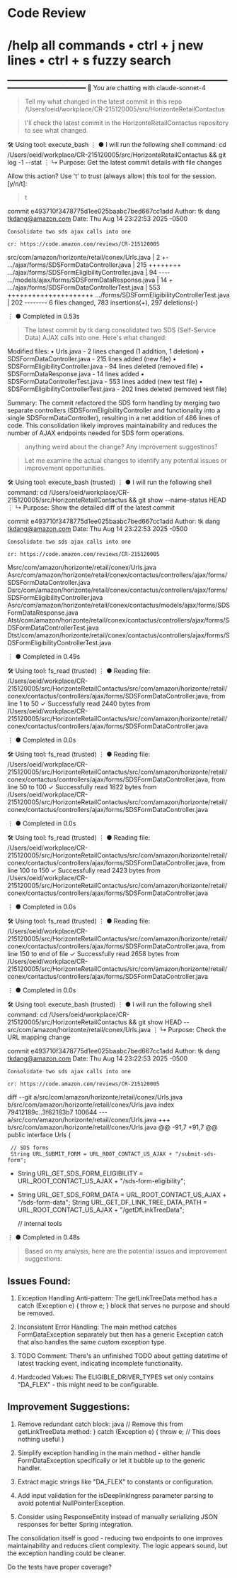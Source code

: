 # Code Review 
# /help all commands  •  ctrl + j new lines  •  ctrl + s fuzzy search
━━━━━━━━━━━━━━━━━━━━━━━━━━━━━━━━━━━━━━━━━━━━━━━━━━━━━━━━━━━━━━━━━━━━━━━━━━━━━━━━
🤖 You are chatting with claude-sonnet-4

> Tell my what changed in the latest commit in this repo /Users/oeid/workplace/CR-215120005/src/HorizonteRetailContactus

> I'll check the latest commit in the HorizonteRetailContactus repository to see what changed.


🛠️  Using tool: execute_bash
 ⋮
 ● I will run the following shell command:
cd /Users/oeid/workplace/CR-215120005/src/HorizonteRetailContactus && git log -1 --stat
 ⋮
 ↳ Purpose: Get the latest commit details with file changes


Allow this action? Use 't' to trust (always allow) this tool for the session. [y/n/t]:

> t

commit e493710f3478775d1ee025baabc7bed667cc1add
Author: tk dang <tkdang@amazon.com>
Date:   Thu Aug 14 23:22:53 2025 -0500

    Consolidate two sds ajax calls into one

    cr: https://code.amazon.com/reviews/CR-215120005

 src/com/amazon/horizonte/retail/conex/Urls.java    |   2 +-
 .../ajax/forms/SDSFormDataController.java          | 215 ++++++++
 .../ajax/forms/SDSFormEligibilityController.java   |  94 ----
 .../models/ajax/forms/SDSFormDataResponse.java     |  14 +
 .../ajax/forms/SDSFormDataControllerTest.java      | 553 +++++++++++++++++++++
 .../forms/SDSFormEligibilityControllerTest.java    | 202 --------
 6 files changed, 783 insertions(+), 297 deletions(-)

 ⋮
 ● Completed in 0.53s


> The latest commit by tk dang consolidated two SDS (Self-Service Data) AJAX calls into one. Here's what changed:

Modified files:
• Urls.java - 2 lines changed (1 addition, 1 deletion)
• SDSFormDataController.java - 215 lines added (new file)
• SDSFormEligibilityController.java - 94 lines deleted (removed file)
• SDSFormDataResponse.java - 14 lines added
• SDSFormDataControllerTest.java - 553 lines added (new test file)
• SDSFormEligibilityControllerTest.java - 202 lines deleted (removed test file)

Summary: The commit refactored the SDS form handling by merging two separate controllers (SDSFormEligibilityController and functionality into a
single SDSFormDataController), resulting in a net addition of 486 lines of code. This consolidation likely improves maintainability and reduces the
number of AJAX endpoints needed for SDS form operations.

> anything weird about the change? Any improvement suggestinos?

> Let me examine the actual changes to identify any potential issues or improvement opportunities.


🛠️  Using tool: execute_bash (trusted)
 ⋮
 ● I will run the following shell command:
cd /Users/oeid/workplace/CR-215120005/src/HorizonteRetailContactus && git show --name-status HEAD
 ⋮
 ↳ Purpose: Show the detailed diff of the latest commit

commit e493710f3478775d1ee025baabc7bed667cc1add
Author: tk dang <tkdang@amazon.com>
Date:   Thu Aug 14 23:22:53 2025 -0500

    Consolidate two sds ajax calls into one

    cr: https://code.amazon.com/reviews/CR-215120005

Msrc/com/amazon/horizonte/retail/conex/Urls.java
Asrc/com/amazon/horizonte/retail/conex/contactus/controllers/ajax/forms/SDSFormDataController.java
Dsrc/com/amazon/horizonte/retail/conex/contactus/controllers/ajax/forms/SDSFormEligibilityController.java
Asrc/com/amazon/horizonte/retail/conex/contactus/models/ajax/forms/SDSFormDataResponse.java
Atst/com/amazon/horizonte/retail/conex/contactus/controllers/ajax/forms/SDSFormDataControllerTest.java
Dtst/com/amazon/horizonte/retail/conex/contactus/controllers/ajax/forms/SDSFormEligibilityControllerTest.java

 ⋮
 ● Completed in 0.49s





🛠️  Using tool: fs_read (trusted)
 ⋮
 ● Reading file: /Users/oeid/workplace/CR-215120005/src/HorizonteRetailContactus/src/com/amazon/horizonte/retail/conex/contactus/controllers/ajax/forms/SDSFormDataController.java, from line 1 to 50
 ✓ Successfully read 2440 bytes from /Users/oeid/workplace/CR-215120005/src/HorizonteRetailContactus/src/com/amazon/horizonte/retail/conex/contactus/controllers/ajax/forms/SDSFormDataController.java

 ⋮
 ● Completed in 0.0s





🛠️  Using tool: fs_read (trusted)
 ⋮
 ● Reading file: /Users/oeid/workplace/CR-215120005/src/HorizonteRetailContactus/src/com/amazon/horizonte/retail/conex/contactus/controllers/ajax/forms/SDSFormDataController.java, from line 50 to 100
 ✓ Successfully read 1822 bytes from /Users/oeid/workplace/CR-215120005/src/HorizonteRetailContactus/src/com/amazon/horizonte/retail/conex/contactus/controllers/ajax/forms/SDSFormDataController.java

 ⋮
 ● Completed in 0.0s





🛠️  Using tool: fs_read (trusted)
 ⋮
 ● Reading file: /Users/oeid/workplace/CR-215120005/src/HorizonteRetailContactus/src/com/amazon/horizonte/retail/conex/contactus/controllers/ajax/forms/SDSFormDataController.java, from line 100 to 150
 ✓ Successfully read 2423 bytes from /Users/oeid/workplace/CR-215120005/src/HorizonteRetailContactus/src/com/amazon/horizonte/retail/conex/contactus/controllers/ajax/forms/SDSFormDataController.java

 ⋮
 ● Completed in 0.0s





🛠️  Using tool: fs_read (trusted)
 ⋮
 ● Reading file: /Users/oeid/workplace/CR-215120005/src/HorizonteRetailContactus/src/com/amazon/horizonte/retail/conex/contactus/controllers/ajax/forms/SDSFormDataController.java, from line 150 to end of file
 ✓ Successfully read 2658 bytes from /Users/oeid/workplace/CR-215120005/src/HorizonteRetailContactus/src/com/amazon/horizonte/retail/conex/contactus/controllers/ajax/forms/SDSFormDataController.java

 ⋮
 ● Completed in 0.0s





🛠️  Using tool: execute_bash (trusted)
 ⋮
 ● I will run the following shell command:
cd /Users/oeid/workplace/CR-215120005/src/HorizonteRetailContactus && git show HEAD -- src/com/amazon/horizonte/retail/conex/Urls.java
 ⋮
 ↳ Purpose: Check the URL mapping change

commit e493710f3478775d1ee025baabc7bed667cc1add
Author: tk dang <tkdang@amazon.com>
Date:   Thu Aug 14 23:22:53 2025 -0500

    Consolidate two sds ajax calls into one

    cr: https://code.amazon.com/reviews/CR-215120005

diff --git a/src/com/amazon/horizonte/retail/conex/Urls.java b/src/com/amazon/horizonte/retail/conex/Urls.java
index 79412189c..3f62183b7 100644
--- a/src/com/amazon/horizonte/retail/conex/Urls.java
+++ b/src/com/amazon/horizonte/retail/conex/Urls.java
@@ -91,7 +91,7 @@ public interface Urls {

     // SDS forms
     String URL_SUBMIT_FORM = URL_ROOT_CONTACT_US_AJAX + "/submit-sds-form";
-    String URL_GET_SDS_FORM_ELIGIBILITY = URL_ROOT_CONTACT_US_AJAX + "/sds-form-eligibility";
+    String URL_GET_SDS_FORM_DATA = URL_ROOT_CONTACT_US_AJAX + "/sds-form-data";
     String URL_GET_DF_LINK_TREE_DATA_PATH = URL_ROOT_CONTACT_US_AJAX + "/getDfLinkTreeData";

     // internal tools

 ⋮
 ● Completed in 0.48s


> Based on my analysis, here are the potential issues and improvement suggestions:

## Issues Found:

1. Exception Handling Anti-pattern: The getLinkTreeData method has a catch (Exception e) { throw e; } block that serves no purpose and should be
removed.

2. Inconsistent Error Handling: The main method catches FormDataException separately but then has a generic Exception catch that also handles the
same custom exception type.

3. TODO Comment: There's an unfinished TODO about getting datetime of latest tracking event, indicating incomplete functionality.

4. Hardcoded Values: The ELIGIBLE_DRIVER_TYPES set only contains "DA_FLEX" - this might need to be configurable.

## Improvement Suggestions:

1. Remove redundant catch block:
java
// Remove this from getLinkTreeData method:
} catch (Exception e) {
    throw e;  // This does nothing useful
}


2. Simplify exception handling in the main method - either handle FormDataException specifically or let it bubble up to the generic handler.

3. Extract magic strings like "DA_FLEX" to constants or configuration.

4. Add input validation for the isDeeplinkIngress parameter parsing to avoid potential NullPointerException.

5. Consider using ResponseEntity instead of manually serializing JSON responses for better Spring integration.

The consolidation itself is good - reducing two endpoints to one improves maintainability and reduces client complexity. The logic appears sound,
but the exception handling could be cleaner.

Do the tests have proper coverage?